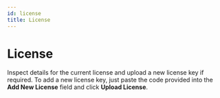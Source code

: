 ```yaml
---
id: license
title: License
---
```


# License

Inspect details for the current license and upload a new license key if required. To add a new license key, just paste the code provided into the **Add New License** field and click **Upload License**.